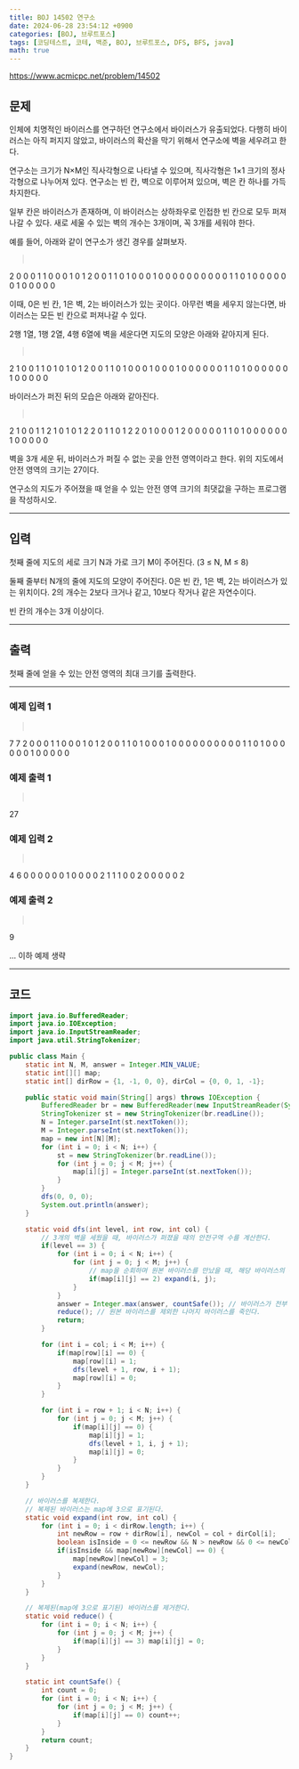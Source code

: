 ```yaml
---
title: BOJ 14502 연구소
date: 2024-06-28 23:54:12 +0900
categories: [BOJ, 브루트포스]
tags: [코딩테스트, 코테, 백준, BOJ, 브루트포스, DFS, BFS, java]
math: true
---
```


<https://www.acmicpc.net/problem/14502>

## 문제
인체에 치명적인 바이러스를 연구하던 연구소에서 바이러스가 유출되었다. 다행히 바이러스는 아직 퍼지지 않았고, 바이러스의 확산을 막기 위해서 연구소에 벽을 세우려고 한다.

연구소는 크기가 N×M인 직사각형으로 나타낼 수 있으며, 직사각형은 1×1 크기의 정사각형으로 나누어져 있다. 연구소는 빈 칸, 벽으로 이루어져 있으며, 벽은 칸 하나를 가득 차지한다. 

일부 칸은 바이러스가 존재하며, 이 바이러스는 상하좌우로 인접한 빈 칸으로 모두 퍼져나갈 수 있다. 새로 세울 수 있는 벽의 개수는 3개이며, 꼭 3개를 세워야 한다.

예를 들어, 아래와 같이 연구소가 생긴 경우를 살펴보자.
> <pre>
2 0 0 0 1 1 0
0 0 1 0 1 2 0
0 1 1 0 1 0 0
0 1 0 0 0 0 0
0 0 0 0 0 1 1
0 1 0 0 0 0 0
0 1 0 0 0 0 0
> </pre>

이때, 0은 빈 칸, 1은 벽, 2는 바이러스가 있는 곳이다. 아무런 벽을 세우지 않는다면, 바이러스는 모든 빈 칸으로 퍼져나갈 수 있다.

2행 1열, 1행 2열, 4행 6열에 벽을 세운다면 지도의 모양은 아래와 같아지게 된다.

> <pre>
2 1 0 0 1 1 0
1 0 1 0 1 2 0
0 1 1 0 1 0 0
0 1 0 0 0 1 0
0 0 0 0 0 1 1
0 1 0 0 0 0 0
0 1 0 0 0 0 0
> </pre>

바이러스가 퍼진 뒤의 모습은 아래와 같아진다.

> <pre>
2 1 0 0 1 1 2
1 0 1 0 1 2 2
0 1 1 0 1 2 2
0 1 0 0 0 1 2
0 0 0 0 0 1 1
0 1 0 0 0 0 0
0 1 0 0 0 0 0
> </pre>

벽을 3개 세운 뒤, 바이러스가 퍼질 수 없는 곳을 안전 영역이라고 한다. 위의 지도에서 안전 영역의 크기는 27이다.

연구소의 지도가 주어졌을 때 얻을 수 있는 안전 영역 크기의 최댓값을 구하는 프로그램을 작성하시오.

---
## 입력
첫째 줄에 지도의 세로 크기 N과 가로 크기 M이 주어진다. (3 ≤ N, M ≤ 8)

둘째 줄부터 N개의 줄에 지도의 모양이 주어진다. 0은 빈 칸, 1은 벽, 2는 바이러스가 있는 위치이다. 2의 개수는 2보다 크거나 같고, 10보다 작거나 같은 자연수이다.

빈 칸의 개수는 3개 이상이다.

---
## 출력
첫째 줄에 얻을 수 있는 안전 영역의 최대 크기를 출력한다.

---
### 예제 입력 1
> <pre>
7 7
2 0 0 0 1 1 0
0 0 1 0 1 2 0
0 1 1 0 1 0 0
0 1 0 0 0 0 0
0 0 0 0 0 1 1
0 1 0 0 0 0 0
0 1 0 0 0 0 0
> </pre>

### 예제 출력 1
> <pre>
27
> </pre>

### 예제 입력 2
> <pre>
4 6
0 0 0 0 0 0
1 0 0 0 0 2
1 1 1 0 0 2
0 0 0 0 0 2
> </pre>

### 예제 출력 2
> <pre>
9
> </pre>

... 이하 예제 생략

---
## 코드

```java
import java.io.BufferedReader;
import java.io.IOException;
import java.io.InputStreamReader;
import java.util.StringTokenizer;

public class Main {
    static int N, M, answer = Integer.MIN_VALUE;
    static int[][] map;
    static int[] dirRow = {1, -1, 0, 0}, dirCol = {0, 0, 1, -1};

    public static void main(String[] args) throws IOException {
        BufferedReader br = new BufferedReader(new InputStreamReader(System.in));
        StringTokenizer st = new StringTokenizer(br.readLine());
        N = Integer.parseInt(st.nextToken());
        M = Integer.parseInt(st.nextToken());
        map = new int[N][M];
        for (int i = 0; i < N; i++) {
            st = new StringTokenizer(br.readLine());
            for (int j = 0; j < M; j++) {
                map[i][j] = Integer.parseInt(st.nextToken());
            }
        }
        dfs(0, 0, 0);
        System.out.println(answer);
    }

    static void dfs(int level, int row, int col) {
        // 3개의 벽을 세웠을 때, 바이러스가 퍼졌을 때의 안전구역 수를 계산한다.
        if(level == 3) {
            for (int i = 0; i < N; i++) {
                for (int j = 0; j < M; j++) {
                    // map을 순회하며 원본 바이러스를 만났을 때, 해당 바이러스의 복제를 진행한다.
                    if(map[i][j] == 2) expand(i, j);
                }
            }
            answer = Integer.max(answer, countSafe()); // 바이러스가 전부 퍼졌을 때의 안전구역 수를 계산한다.
            reduce(); // 원본 바이러스를 제외한 나머지 바이러스를 죽인다.
            return;
        }

        for (int i = col; i < M; i++) {
            if(map[row][i] == 0) {
                map[row][i] = 1;
                dfs(level + 1, row, i + 1);
                map[row][i] = 0;
            }
        }

        for (int i = row + 1; i < N; i++) {
            for (int j = 0; j < M; j++) {
                if(map[i][j] == 0) {
                    map[i][j] = 1;
                    dfs(level + 1, i, j + 1);
                    map[i][j] = 0;
                }
            }
        }
    }

    // 바이러스를 복제한다.
    // 복제된 바이러스는 map에 3으로 표기된다.
    static void expand(int row, int col) {
        for (int i = 0; i < dirRow.length; i++) {
            int newRow = row + dirRow[i], newCol = col + dirCol[i];
            boolean isInside = 0 <= newRow && N > newRow && 0 <= newCol && M > newCol;
            if(isInside && map[newRow][newCol] == 0) {
                map[newRow][newCol] = 3;
                expand(newRow, newCol);
            }
        }
    }

    // 복제된(map에 3으로 표기된) 바이러스를 제거한다.
    static void reduce() {
        for (int i = 0; i < N; i++) {
            for (int j = 0; j < M; j++) {
                if(map[i][j] == 3) map[i][j] = 0;
            }
        }
    }

    static int countSafe() {
        int count = 0;
        for (int i = 0; i < N; i++) {
            for (int j = 0; j < M; j++) {
                if(map[i][j] == 0) count++;
            }
        }
        return count;
    }
}
```
